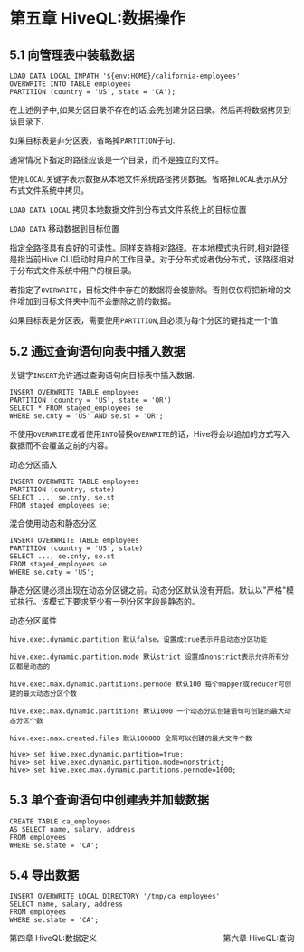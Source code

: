 # 第五章 HiveQL:数据操作

## 5.1 向管理表中装载数据

```
LOAD DATA LOCAL INPATH '${env:HOME}/california-employees'
OVERWRITE INTO TABLE employees
PARTITION (country = 'US', state = 'CA');
```
在上述例子中,如果分区目录不存在的话,会先创建分区目录。然后再将数据拷贝到该目录下.

如果目标表是非分区表，省略掉```PARTITION```子句.

通常情况下指定的路径应该是一个目录，而不是独立的文件。

使用```LOCAL```关键字表示数据从本地文件系统路径拷贝数据。省略掉```LOCAL```表示从分布式文件系统中拷贝。

```LOAD DATA LOCAL``` 拷贝本地数据文件到分布式文件系统上的目标位置

```LOAD DATA``` 移动数据到目标位置

指定全路径具有良好的可读性。同样支持相对路径。在本地模式执行时,相对路径是指当前Hive CLI启动时用户的工作目录。对于分布式或者伪分布式，该路径相对于分布式文件系统中用户的根目录。

若指定了```OVERWRITE```，目标文件中存在的数据将会被删除。否则仅仅将把新增的文件增加到目标文件夹中而不会删除之前的数据。

如果目标表是分区表，需要使用```PARTITION```,且必须为每个分区的键指定一个值


## 5.2 通过查询语句向表中插入数据

关键字```INSERT```允许通过查询语句向目标表中插入数据.

```
INSERT OVERWRITE TABLE employees
PARTITION (country = 'US', state = 'OR')
SELECT * FROM staged_employees se
WHERE se.cnty = 'US' AND se.st = 'OR';
```

不使用```OVERWRITE```或者使用```INTO```替换```OVERWRITE```的话，Hive将会以追加的方式写入数据而不会覆盖之前的内容。


动态分区插入

```
INSERT OVERWRITE TABLE employees
PARTITION (country, state)
SELECT ..., se.cnty, se.st
FROM staged_employees se;
```

混合使用动态和静态分区

```
INSERT OVERWRITE TABLE employees
PARTITION (country = 'US', state)
SELECT ..., se.cnty, se.st
FROM staged_employees se
WHERE se.cnty = 'US';
```

静态分区键必须出现在动态分区键之前。动态分区默认没有开启。默认以"严格"模式执行。该模式下要求至少有一列分区字段是静态的。

动态分区属性

```
hive.exec.dynamic.partition 默认false，设置成true表示开启动态分区功能

hive.exec.dynamic.partition.mode 默认strict 设置成nonstrict表示允许所有分区都是动态的

hive.exec.max.dynamic.partitions.pernode 默认100 每个mapper或reducer可创建的最大动态分区个数

hive.exec.max.dynamic.partitions 默认1000 一个动态分区创建语句可创建的最大动态分区个数

hive.exec.max.created.files 默认100000 全局可以创建的最大文件个数
```

```
hive> set hive.exec.dynamic.partition=true;
hive> set hive.exec.dynamic.partition.mode=nonstrict;
hive> set hive.exec.max.dynamic.partitions.pernode=1000;
```


## 5.3 单个查询语句中创建表并加载数据

```
CREATE TABLE ca_employees
AS SELECT name, salary, address
FROM employees
WHERE se.state = 'CA';
```

## 5.4 导出数据

```
INSERT OVERWRITE LOCAL DIRECTORY '/tmp/ca_employees'
SELECT name, salary, address
FROM employees
WHERE se.state = 'CA';
```

<div>
  <div style="float:left;">
     <a href="/chapter-4/0.html" style="text-decoration:none;">第四章 HiveQL:数据定义</a>
  </div>
  <div style="float:right;">
     <a href="/chapter-6/0.html" style="text-decoration:none;">第六章 HiveQL:查询</a>
  </div>
</div>